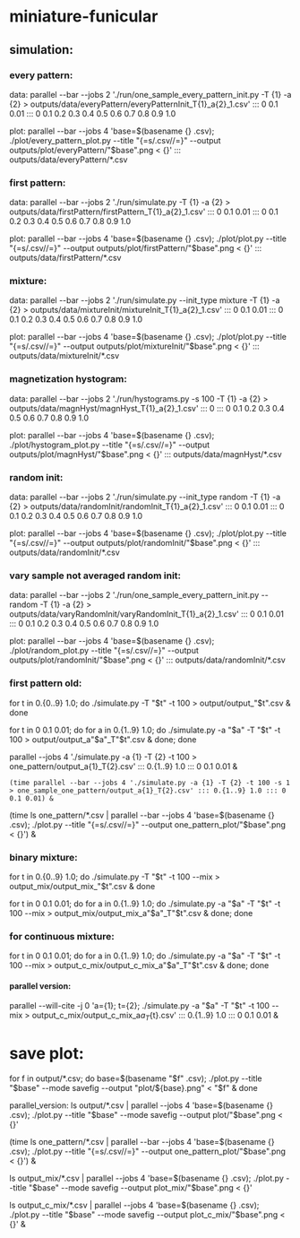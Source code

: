# miniature-funicular

## simulation:

### every pattern:

data:
parallel --bar --jobs 2 './run/one_sample_every_pattern_init.py -T {1} -a {2} > outputs/data/everyPattern/everyPatternInit_T{1}_a{2}_1.csv' ::: 0 0.1 0.01 ::: 0 0.1 0.2 0.3 0.4 0.5 0.6 0.7 0.8 0.9 1.0

plot:
parallel --bar --jobs 4 'base=$(basename {} .csv); ./plot/every_pattern_plot.py --title "{=s/.csv//=}" --output outputs/plot/everyPattern/"$base".png < {}' ::: outputs/data/everyPattern/*.csv

### first pattern:

data:
parallel --bar --jobs 2 './run/simulate.py -T {1} -a {2} > outputs/data/firstPattern/firstPattern_T{1}_a{2}_1.csv' ::: 0 0.1 0.01 ::: 0 0.1 0.2 0.3 0.4 0.5 0.6 0.7 0.8 0.9 1.0

plot:
parallel --bar --jobs 4 'base=$(basename {} .csv); ./plot/plot.py --title "{=s/.csv//=}" --output outputs/plot/firstPattern/"$base".png < {}' ::: outputs/data/firstPattern/*.csv

### mixture:

data:
parallel --bar --jobs 2 './run/simulate.py --init_type mixture -T {1} -a {2} > outputs/data/mixtureInit/mixtureInit_T{1}_a{2}_1.csv' ::: 0 0.1 0.01 ::: 0 0.1 0.2 0.3 0.4 0.5 0.6 0.7 0.8 0.9 1.0

plot:
parallel --bar --jobs 4 'base=$(basename {} .csv); ./plot/plot.py --title "{=s/.csv//=}" --output outputs/plot/mixtureInit/"$base".png < {}' ::: outputs/data/mixtureInit/*.csv

### magnetization hystogram:

data:
parallel --bar --jobs 2 './run/hystograms.py -s 100 -T {1} -a {2} > outputs/data/magnHyst/magnHyst_T{1}_a{2}_1.csv' ::: 0 ::: 0 0.1 0.2 0.3 0.4 0.5 0.6 0.7 0.8 0.9 1.0

plot:
parallel --bar --jobs 4 'base=$(basename {} .csv); ./plot/hystogram_plot.py --title "{=s/.csv//=}" --output outputs/plot/magnHyst/"$base".png < {}' ::: outputs/data/magnHyst/*.csv

### random init:

data:
parallel --bar --jobs 2 './run/simulate.py --init_type random -T {1} -a {2} > outputs/data/randomInit/randomInit_T{1}_a{2}_1.csv' ::: 0 0.1 0.01 ::: 0 0.1 0.2 0.3 0.4 0.5 0.6 0.7 0.8 0.9 1.0

plot:
parallel --bar --jobs 4 'base=$(basename {} .csv); ./plot/plot.py --title "{=s/.csv//=}" --output outputs/plot/randomInit/"$base".png < {}' ::: outputs/data/randomInit/*.csv

### vary sample not averaged random init:

data:
parallel --bar --jobs 2 './run/one_sample_every_pattern_init.py --random -T {1} -a {2} > outputs/data/varyRandomInit/varyRandomInit_T{1}_a{2}_1.csv' ::: 0 0.1 0.01 ::: 0 0.1 0.2 0.3 0.4 0.5 0.6 0.7 0.8 0.9 1.0

plot:
parallel --bar --jobs 4 'base=$(basename {} .csv); ./plot/random_plot.py --title "{=s/.csv//=}" --output outputs/plot/randomInit/"$base".png < {}' ::: outputs/data/randomInit/*.csv

### first pattern old:

for t in 0.{0..9} 1.0; do ./simulate.py -T "$t" -t 100 > output/output_"$t".csv & done

for t in 0 0.1 0.01; do for a in 0.{1..9} 1.0; do ./simulate.py -a "$a" -T "$t" -t 100 > output/output_a"$a"_T"$t".csv & done; done

parallel --jobs 4 './simulate.py -a {1} -T {2} -t 100 > one_pattern/output_a{1}_T{2}.csv' ::: 0.{1..9} 1.0 ::: 0 0.1 0.01 &

    (time parallel --bar --jobs 4 './simulate.py -a {1} -T {2} -t 100 -s 1 > one_sample_one_pattern/output_a{1}_T{2}.csv' ::: 0.{1..9} 1.0 ::: 0 0.1 0.01) &

(time ls one_pattern/*.csv | parallel --bar --jobs 4 'base=$(basename {} .csv); ./plot.py --title "{=s/.csv//=}" --output one_pattern_plot/"$base".png < {}') &

### binary mixture:

for t in 0.{0..9} 1.0; do ./simulate.py -T "$t" -t 100 --mix > output_mix/output_mix_"$t".csv & done

for t in 0 0.1 0.01; do for a in 0.{1..9} 1.0; do ./simulate.py -a "$a" -T "$t" -t 100 --mix > output_mix/output_mix_a"$a"_T"$t".csv & done; done

### for continuous mixture:

for t in 0 0.1 0.01; do for a in 0.{1..9} 1.0; do ./simulate.py -a "$a" -T "$t" -t 100 --mix > output_c_mix/output_c_mix_a"$a"_T"$t".csv & done; done

#### parallel version:

parallel --will-cite -j 0 'a={1}; t={2}; ./simulate.py -a "$a" -T "$t" -t 100 --mix > output_c_mix/output_c_mix_a${a}_T${t}.csv' ::: 0.{1..9} 1.0 ::: 0 0.1 0.01 &


# save plot:

for f in output/*.csv; do base=$(basename "$f" .csv); ./plot.py --title "$base" --mode savefig --output "plot/${base}.png" < "$f" & done

parallel_version: ls output/*.csv | parallel --jobs 4 'base=$(basename {} .csv); ./plot.py --title "$base" --mode savefig --output plot/"$base".png < {}'

(time ls one_pattern/*.csv | parallel --bar --jobs 4 'base=$(basename {} .csv); ./plot.py --title "{=s/.csv//=}" --output one_pattern_plot/"$base".png < {}') &

ls output_mix/*.csv | parallel --jobs 4 'base=$(basename {} .csv); ./plot.py --title "$base" --mode savefig --output plot_mix/"$base".png < {}'

ls output_c_mix/*.csv | parallel --jobs 4 'base=$(basename {} .csv); ./plot.py --title "$base" --mode savefig --output plot_c_mix/"$base".png < {}' &
